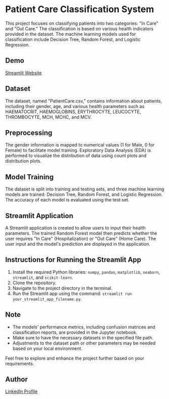 # Patient Care Classification System

This project focuses on classifying patients into two categories: "In Care" and "Out Care." The classification is based on various health indicators provided in the dataset. The machine learning models used for classification include Decision Tree, Random Forest, and Logistic Regression.

## Demo
[Streamlit Website](https://patient-care-classification-system.streamlit.app/)

## Dataset
The dataset, named "PatientCare.csv," contains information about patients, including their gender, age, and various health parameters such as HAEMATOCRIT, HAEMOGLOBINS, ERYTHROCYTE, LEUCOCYTE, THROMBOCYTE, MCH, MCHC, and MCV.

## Preprocessing
The gender information is mapped to numerical values (1 for Male, 0 for Female) to facilitate model training. Exploratory Data Analysis (EDA) is performed to visualize the distribution of data using count plots and distribution plots.

## Model Training
The dataset is split into training and testing sets, and three machine learning models are trained: Decision Tree, Random Forest, and Logistic Regression. The accuracy of each model is evaluated using the test set.

## Streamlit Application
A Streamlit application is created to allow users to input their health parameters. The trained Random Forest model then predicts whether the user requires "In Care" (Hospitalization) or "Out Care" (Home Care). The user input and the model's prediction are displayed in the application.

## Instructions for Running the Streamlit App
1. Install the required Python libraries: `numpy`, `pandas`, `matplotlib`, `seaborn`, `streamlit`, and `scikit-learn`.
2. Clone the repository.
3. Navigate to the project directory in the terminal.
4. Run the Streamlit app using the command: `streamlit run your_streamlit_app_filename.py`.

## Note
- The models' performance metrics, including confusion matrices and classification reports, are provided in the Jupyter notebook.
- Make sure to have the necessary datasets in the specified file path.
- Adjustments to the dataset path or other parameters may be needed based on your local environment.

Feel free to explore and enhance the project further based on your requirements.



## Author 
[LinkedIn Profile](https://www.linkedin.com/in/yashpurusharthi/)
